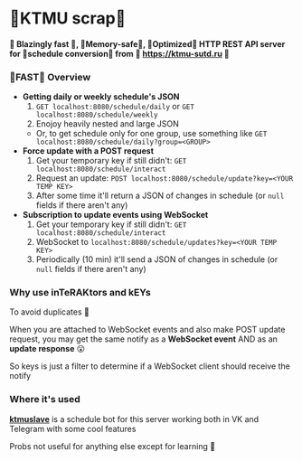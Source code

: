 # 🚀KTMU scrap🚀

#### 🚀 Blazingly fast 🚀, 🚀Memory-safe🚀, 🚀Optimized🚀 HTTP REST API server for 🚀schedule conversion🚀 from 🤮 https://ktmu-sutd.ru 🤮

### 🚀FAST🚀 Overview
  - **Getting daily or weekly schedule's JSON**
    1. `GET localhost:8080/schedule/daily` or `GET localhost:8080/schedule/weekly`
    2. Enojoy heavily nested and large JSON
    - Or, to get schedule only for one group, use something like `GET localhost:8080/schedule/daily?group=<GROUP>`
  - **Force update with a POST request**
    1. Get your temporary key if still didn't: `GET localhost:8080/schedule/interact`
    2. Request an update: `POST localhost:8080/schedule/update?key=<YOUR TEMP KEY>`
    3. After some time it'll return a JSON of changes in schedule (or `null` fields if there aren't any)
  - **Subscription to update events using WebSocket**
    1. Get your temporary key if still didn't: `GET localhost:8080/schedule/interact`
    2. WebSocket to `localhost:8080/schedule/updates?key=<YOUR TEMP KEY>`
    3. Periodically (10 min) it'll send a JSON of changes in schedule (or `null` fields if there aren't any)

### Why use inTeRAKtors and kEYs
To avoid duplicates 🤪

When you are attached to WebSocket events and also make POST update request, you may get the same notify as a **WebSocket event** AND as an **update response** 😮

So keys is just a filter to determine if a WebSocket client should receive the notify

### Where it's used
[**ktmuslave**](https://github.com/kerdl/ktmuslave) is a schedule bot for this server working both in VK and Telegram with some cool features

Probs not useful for anything else except for learning 🤔